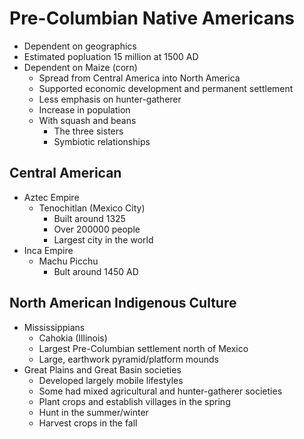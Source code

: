 # Pre-Columbian Native Americans

- Dependent on geographics
- Estimated popluation 15 million at 1500 AD
- Dependent on Maize (corn)
    - Spread from Central America into North America
    - Supported economic development and permanent settlement
    - Less emphasis on hunter-gatherer
    - Increase in population
    - With squash and beans
        - The three sisters
        - Symbiotic relationships

## Central American

- Aztec Empire
    - Tenochitlan (Mexico City)
        - Built around 1325
        - Over 200000 people
        - Largest city in the world
- Inca Empire
    - Machu Picchu
        - Bult around 1450 AD

## North American Indigenous Culture

- Mississippians
    - Cahokia (Illinois)
    - Largest Pre-Columbian settlement north of Mexico
    - Large, earthwork pyramid/platform mounds
- Great Plains and Great Basin societies
    - Developed largely mobile lifestyles
    - Some had mixed agricultural and hunter-gatherer societies
    - Plant crops and establish villages in the spring
    - Hunt in the summer/winter
    - Harvest crops in the fall

